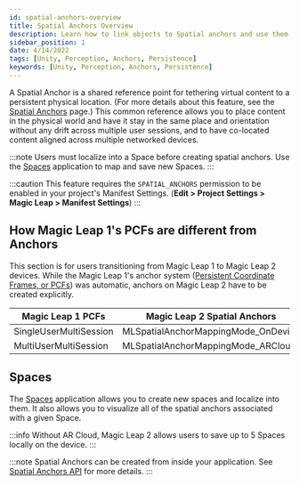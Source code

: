 ```yaml
---
id: spatial-anchors-overview
title: Spatial Anchors Overview
description: Learn how to link objects to Spatial anchors and use them to create persistent content.
sidebar_position: 1
date: 4/14/2022
tags: [Unity, Perception, Anchors, Persistence]
keywords: [Unity, Perception, Anchors, Persistence]
---
```


A Spatial Anchor is a shared reference point for tethering virtual content to a persistent physical location. (For more details about this feature, see the [Spatial Anchors](https://developer-docs.magicleap.cloud/docs/guides/features/spaces/spatial-anchors/) page.) This common reference allows you to place content in the physical world and have it stay in the same place and orientation without any drift across multiple user sessions, and to have co-located content aligned across multiple networked devices.


:::note
Users must localize into a Space before creating spatial anchors. Use the [Spaces](docs/guides/features/spaces/spaces-tool.md) application to map and save new Spaces.
:::

:::caution
This feature requires the `SPATIAL_ANCHORS` permission to be enabled in your project's Manifest Settings. (**Edit > Project Settings > Magic Leap > Manifest Settings**)
:::

## How Magic Leap 1's PCFs are different from Anchors

This section is for users transitioning from Magic Leap 1 to Magic Leap 2 devices. While the Magic Leap 1's anchor system ([Persistent Coordinate Frames, or PCFs](https://ml1-developer.magicleap.com/en-us/learn/guides/persistent-coordinate-frames)) was automatic, anchors on Magic Leap 2 have to be created explicitly.

| Magic Leap 1 PCFs               | Magic Leap 2 Spatial Anchors                 |
| ---------------------- | ----------------------------------- |
| SingleUserMultiSession | MLSpatialAnchorMappingMode_OnDevice |
| MultiUserMultiSession  | MLSpatialAnchorMappingMode_ARCloud  |

## Spaces

The [Spaces](docs/guides/features/spaces/spaces-tool.md) application allows you to create new spaces and localize into them. It also allows you to visualize all of the spatial anchors associated with a given Space.

:::info
Without AR Cloud, Magic Leap 2 allows users to save up to 5 Spaces locally on the device.
:::

:::note
Spatial Anchors can be created from inside your application. See [Spatial Anchors API](/docs/guides/unity/perception/anchors/spatial-anchors-api.md) for more details.
:::
